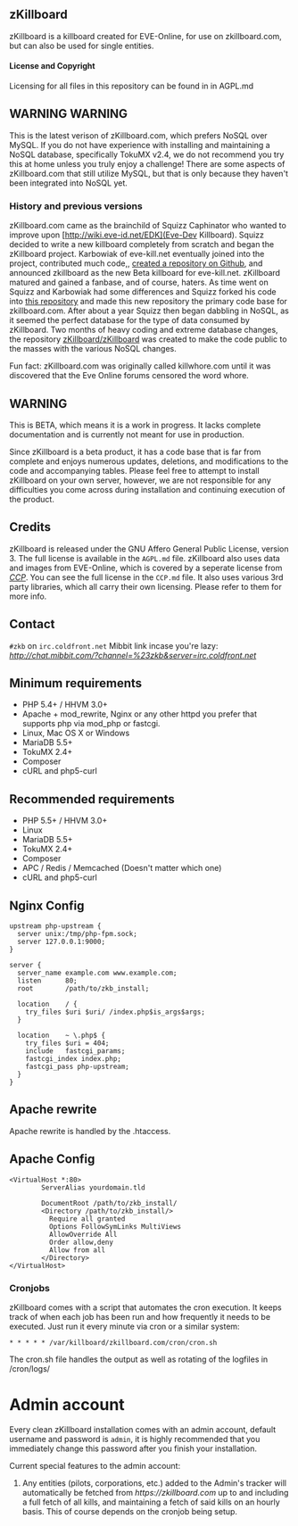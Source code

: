 ## zKillboard
zKillboard is a killboard created for EVE-Online, for use on zkillboard.com, but can also be used for single entities.

#### License and Copyright
Licensing for all files in this repository can be found in in AGPL.md

## WARNING WARNING
This is the latest verison of zKillboard.com, which prefers NoSQL over MySQL. If you do not have experience with installing and maintaining a NoSQL database, specifically TokuMX v2.4, we do not recommend you try this at home unless you truly enjoy a challenge! There are some aspects of zKillboard.com that still utilize MySQL, but that is only because they haven't been integrated into NoSQL yet.

### History and previous versions
zKillboard.com came as the brainchild of Squizz Caphinator who wanted to improve upon [http://wiki.eve-id.net/EDK](Eve-Dev Killboard). Squizz decided to write a new killboard completely from scratch and began the zKillboard project. Karbowiak of eve-kill.net eventually joined into the project, contributed much code,, [created a repository on Github](https://github.com/EVE-KILL/zKillboard), and announced zkillboard as the new Beta killboard for eve-kill.net. zKillboard matured and gained a fanbase, and of course, haters. As time went on Squizz and Karbowiak had some differences and Squizz forked his code into [this repository](https://github.com/3zLabs/zKillboard) and made this new repository the primary code base for zkillboard.com. After about a year Squizz then began dabbling in NoSQL, as it seemed the perfect database for the type of data consumed by zKillboard. Two months of heavy coding and extreme database changes, the repository [zKillboard/zKillboard](https://github.com/zKillboard/zKillboard) was created to make the code public to the masses with the various NoSQL changes.

Fun fact: zKillboard.com was originally called killwhore.com until it was discovered that the Eve Online forums censored the word whore.

## WARNING
This is BETA, which means it is a work in progress.  It lacks complete documentation and is currently not meant for use in production.

Since zKillboard is a beta product, it has a code base that is far from complete and enjoys numerous updates, deletions, and modifications to the code and accompanying tables. Please feel free to attempt to install zKillboard on your own server, however, we are not responsible for any difficulties you come across during installation and continuing execution of the product.

## Credits
zKillboard is released under the GNU Affero General Public License, version 3. The full license is available in the `AGPL.md` file.
zKillboard also uses data and images from EVE-Online, which is covered by a seperate license from _[CCP](http://www.ccpgames.com/en/home)_. You can see the full license in the `CCP.md` file.
It also uses various 3rd party libraries, which all carry their own licensing. Please refer to them for more info.

## Contact
`#zkb` on `irc.coldfront.net`
Mibbit link incase you're lazy: _http://chat.mibbit.com/?channel=%23zkb&server=irc.coldfront.net_

## Minimum requirements
- PHP 5.4+ / HHVM 3.0+
- Apache + mod_rewrite, Nginx or any other httpd you prefer that supports php via mod_php or fastcgi.
- Linux, Mac OS X or Windows
- MariaDB 5.5+
- TokuMX 2.4+
- Composer
- cURL and php5-curl

## Recommended requirements
- PHP 5.5+ / HHVM 3.0+
- Linux
- MariaDB 5.5+
- TokuMX 2.4+
- Composer
- APC / Redis / Memcached (Doesn't matter which one)
- cURL and php5-curl

## Nginx Config
```
upstream php-upstream {
  server unix:/tmp/php-fpm.sock;
  server 127.0.0.1:9000;
}

server {
  server_name example.com www.example.com;
  listen      80;
  root        /path/to/zkb_install;

  location    / {
    try_files $uri $uri/ /index.php$is_args$args;
  }

  location    ~ \.php$ {
    try_files $uri = 404;
    include   fastcgi_params;
    fastcgi_index index.php;
    fastcgi_pass php-upstream;
  }
}

```

## Apache rewrite
Apache rewrite is handled by the .htaccess.

## Apache Config
```
<VirtualHost *:80>
        ServerAlias yourdomain.tld

        DocumentRoot /path/to/zkb_install/
        <Directory /path/to/zkb_install/>
          Require all granted
          Options FollowSymLinks MultiViews
          AllowOverride All
          Order allow,deny
          Allow from all
        </Directory>
</VirtualHost>
```

### Cronjobs
zKillboard comes with a script that automates the cron execution.
It keeps track of when each job has been run and how frequently it needs to be executed.
Just run it every minute via cron or a similar system:

```
* * * * * /var/killboard/zkillboard.com/cron/cron.sh
```

The cron.sh file handles the output as well as rotating of the logfiles in /cron/logs/

# Admin account

Every clean zKillboard installation comes with an admin account, default username and password is `admin`, it is highly recommended that you immediately change this password after you finish your installation.

Current special features to the admin account:

1) Any entities (pilots, corporations, etc.) added to the Admin's tracker will automatically be fetched from _https://zkillboard.com_ up to and including a full fetch of all kills, and maintaining a fetch of said kills on an hourly basis. This of course depends on the cronjob being setup.
